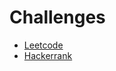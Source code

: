 # Challenges

- [Leetcode](https://leetcode.com/emersonlaurentino/)
- [Hackerrank](https://www.hackerrank.com/laurentino?hr_r=1)